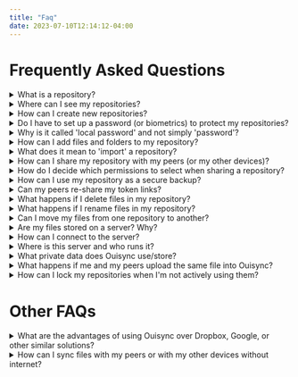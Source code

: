 ```yaml
---
title: "Faq"
date: 2023-07-10T12:14:12-04:00
---
```

# Frequently Asked Questions

<details>
<summary>
What is a repository?
</summary>
{{% markdown %}}
A _**repository**_ is simply a place where you can store and share your files and folders securely, using **Ouisync**. You can think of it as a root folder, or even a safe, that will contain other folders and files that you want to share with your peers.
{{% /markdown %}}
</details> 

<details>
<summary>
Where can I see my repositories?
</summary>
{{% markdown %}}
When you open the **Ouisync app**, after the onboarding screens you will see the main screen listing all the repositories you have created. Initially this screen will be empty, but as you begin creating _**repositories**_, they will be listed here. 

(insert screenshot)
{{% /markdown %}}
</details> 
<details>
<summary>
How can I create new repositories?
</summary>
{{% markdown %}}
To create a new _**repository**_, tap the  **+** button, (Insert the screenshot of the button) then select **"Create Repository"** and give it a name. You also have the option here to protect your repository with a local password or your biometrics (if you've got them set up on your device).

#### See [**_What is a 'local password'?_**](https://github.com/equalitie/ouisync-app/wiki/_new#what-is-a-local-password) to learn more about them.

(insert the screenshot of the selection)
{{% /markdown %}}
</details> 

<details>
<summary>
Do I have to set up a password (or biometrics) to protect my repositories?
</summary>
{{% /markdown %}}
There is no requirement to protect your repositories either by password or by biometrics. Whether you decide to do it depends on the sensitivity of data that you store in Ouisync repositories and habitual usage of your devices.  For storing and sharing photos of your cat, maybe a password is not necessary.  But for storing more sensitive personal data, we recommend passwords (or biometrics) be set up.

To do that, tap on Add local password: 

(insert screenshot)

After that you will see this dialog box and you can either set up a local password or select the biometircs protection (if you have it set up on your device):

(insert screenshot)

You can have a different password for each repository.  It is also possible to have a mixture of password (or biometrics) protected Ouisync repositories and ones without protection. 

If you do not set up the password or biometric protection when creating a repository, you can do it later by going to the Repository settings (the three vertical dots next to the repository name) and to the Security options for that repository.

(insert screenshot)

{{% /markdown %}}
</details>

<details>
<summary>
Why is it called 'local password' and not simply 'password'?
</summary>
{{% markdown %}}
A local password is a password set up only for your own device. You don't need to share it with your peers. They can set up their own passwords to protect the shared **Ouisync** _**repositories**_ on their own devices.
{{% /markdown %}}
</details>

<details>
<summary>
How can I add files and folders to my repository?
</summary>
{{% markdown %}}
That's easy. Tap on the repository name.  This will take you to the _**repository**_ contents screen where you will see a Plus button: 
(insert plus button)
This will open a small window where you can choose whether to create a folder for your files within that repository or add files to it from your device or external storage (such as a USB stick or SD card).   
(insert screenshot)
There you can decide to create a new folder: 
(insert screenshot)
Or you can import files into one of the existing folders. 
{{% /markdown %}}
</details> 

<details>
<summary>
What does it mean to 'import' a repository?
</summary>
{{% markdown %}}
To import a _**repository**_ means that you want to recreate on your device a _**repository**_ that a peer has shared with you.  

You start with the same **+** button and then select **'Import'**:
(Insert the screenshot of the Import button)
Tapping on the Import repository button will bring you to this screen:
(insert screenshot)
Here you have two options - to scan a QR code generated by your peer or to import a link your peer has sent you (by email, any messaging app etc). ​The link looks like this:
​(insert screenshot of link)
After you copy and paste the link you received from your peers into the provided field, or after you scan the QR code of the repository you wish to import, the imported repository will appear on your screen and after a short while all its content will be imported into your device.  You now have on your device a replica of the repository that your peer shared with you.   
{{% /markdown %}}
</details>

<details>
<summary>
How can I share my repository with my peers (or my other devices)?
</summary>
{{% markdown %}}
You can do this by tapping  the three vertical dots next to the repository name which will open the Settings screen for that repository and tapping the Share symbol:
(insert screenshot)
  
If the peer (or device) with whom you want to share a _**repository**_ is nearby, they can tap on **'Import repository'** on their device (insert screenshot), and then scan the QR code displayed on your screen:

(insert QR screenshot of QR code)

This action will import a copy of your _**repository**_ onto your peer's device, including all the files and folders within it. 

If your peer is not nearby, you can share your repositories by generating a link to send to your peer (or your other device): 
(insert screenshot)
You can copy the link and paste it into an email or any messaging application or you can tap the Share link button which will open one of the apps that you can use to send it. Your peers will need to copy and paste that link into the field provided when they tap **'Import Repository'** on their device. 
(insert screenshot)
**PS:** To paste a link to the input field, you tap and hold your finger on it, until a small **Paste** button appears (insert Paste button) to tap.
{{% /markdown %}}
</details>

<details>
<summary>
How do I decide which permissions to select when sharing a repository?
</summary>
{{% markdown %}}
### **Write**
  
(insert screenshot)

If you want your peers to be able to add files, delete them, rename or move them within the repository that you shared with them, then you need to share your repository with Write permission.

An example use case for this level of permissions: _sharing photos with friends and family, or working collaboratively on a project._ 

### **Read**

(insert screenshot)

If you want your peers to only be able to read the _**repository**_ contents, then select **Read permissions**. This means they will be able to open the files and read them, but they won't be able to add new files to your shared _**repository**_, nor move or delete any files from it.

An example use case would be _when you want to share the information regarding an event or news items, or maybe regarding certain products, or perhaps you are a teacher sharing some content with your students, etc. In all these you want the recipients to be able to read the contents but not change them._ 

### **Blind**

(insert screenshot) 
This level of permissions can be useful when you want to securely store your _**repository**_ as a backup. This means that the person or device with whom you shared your repository as **'blind'** won't be able to open the files to read them, nor make any changes to them. This way you can store your data securely on a friend's computer, for example. 
{{% /markdown %}}
</details>

<details>
<summary>
How can I use my repository as a secure backup?
</summary>
{{% markdown %}}
### Create Secure Backups

You can create a secure backup repository on a spare device of your own or even on a friend's device. To do that you first need to generate the **Write** token link for the _**repository**_ that you want to store blind. Please keep the **Write** token link somewhere safe, as you will need it for retrieving the data from your blind copy later on.

Then you create a **Blind** link and import this blind repository into the backup device.

### Retrieving Information from Blind Repositories

If you accidentally delete a _**repository**_ from your primary device, what you can do is go to **'Import _Repository_'**, copy and paste the **WRITE** link (which you kept somewhere safe!*) into the provided field, and that's it. Once your primary device connects with your backup device, they will sync - i.e.: the primary _**repository**_ will automatically sync with your backup _**repository**_ and receive all the files that _**repository**_ contains.

#### **Note:** if you add files to your primary _**repository**_, that addition will be propagated to your backup _**repository**_ too (if your backup device is connected/online. That means that your backup _**repository**_ will automatically receive all updates from your primary _**repository**_. However, if you delete any files in your primary _**repository**_, then that deletion will be propagated too, and you won't be able to retrieve those files. **Ouisync** is currently primarily a synchronization tool and not a secure backup tool. The selective syncing, and creating snapshots in time that will allow you to go back to the previous version of your _**repository**_ is planned for development in future **Ouisync** releases.

#### **Notice:** if you lose your **'Write'** link for the backup _**repository**_, you won't be able to retrieve data from that blind copy. 
{{% /markdown %}}
</details>


<details>
<summary>
Can my peers re-share my token links? 
</summary>
{{% markdown %}}
Yes. They can generate the token links with the same permissions they had in the original token link that they received from you, or lower. 

This means that if a person has received a token link to import a _**repository**_ with **Write** permissions they are able to generate the same kind of link to share the same _**repository**_ with other people, or they can also generate links for the same _**repository**_ but with lower permissions (**Read** or **Blind**). 

If they imported a **_repository_** with **Read** permissions only, then they can share it with others as **Read** or **Blind**. If they imported your _**repository**_ as **Blind**, they can only share it as **Blind**. 
{{% /markdown %}}
</details>

<details>
<summary>
What happens if I delete files in my repository?
</summary>
{{% markdown %}}
File deletion is propagated to all replicas in existence -which means the same file that you deleted will be automatically deleted in the _**repositories**_ of all the peers with whom you have shared it.

Equally, if your peers delete any files in any of the _**repositories**_ that they have imported from you, their file deletions will be propagated to your device too. It works both ways -i.e.: _**repositories**_ shared  with **Write** permissions will sync with each other, including file edits, additions or deletions.

{{% /markdown %}}
</details>
<details>
<summary>
What happens if I rename files in my repository?
</summary>
{{% markdown %}}
If you rename files in your _**repository**_, the new file name will be propagated to the _**repositories**_ of all the peers that you shared your _**repository**_ with.
{{% /markdown %}}
</details>

<details>
<summary>
Can I move my files from one repository to another?
</summary>
{{% markdown %}}
No. At the moment you can only move files from one folder to another within the same _**repository**_. Moving files from one repository to another is planned for future releases of **Ouisync**.
{{% /markdown %}}
</details>

<details>
<summary>
Are my files stored on a server? Why?
</summary>
{{% markdown %}}
Yes. They are stored fully encrypted in transport as well as at rest and are not readable by the server.

The purpose of the server storage is to facilitate file syncing when peers are not online at the same time. If you want to share a _**repository**_ with a peer who is not online at the moment, your _**repository**_ data will be stored encrypted on the server and when your peer comes online and connects either to the server (or to your device) the files from the stored _**repository**_ will sync with the files in your peer's _**repository**_.
{{% /markdown %}}
</details>

<details>
<summary>
How can I connect to the server?
</summary>
{{% markdown %}}
This happens automatically when you share a _**repository**_ with a peer - you don't need to perform any additional actions.
{{% /markdown %}}
</details>

<details>
<summary>
Where is this server and who runs it?
</summary>
{{% markdown %}}
The Ouisync servers are physically located in Canada and are managed by eQualitie.
{% /markdown %}}
</details>

<details>
<summary>
What private data does Ouisync use/store?
</summary>
{{% markdown %}}
**Ouisync** uses the IP addresses of your devices to be able to connect you with your peers in the peer-to-peer network. We don't store those IP addresses anywhere on our systems. We don't keep any other user data. 
{{% /markdown %}}
</details>
<details>
<summary>
What happens if me and my peers upload the same file into Ouisync?
</summary>
{{% markdown %}}
Ouisync is capable of handling two different scenarios.

#### Peers who are online at the same time

If you and one or more peers upload the same file (for example Billy.jpg) to the same Ouisync _**repository**_ that another peer has already uploaded, Ouisync will detect this situation and ask if you want to keep both files or replace one of them:

(insert screenshot)

If you decide to keep both of them, the new one will have (1) added to the name and you will see both files on your Ouisync screen. If you decide to replace the existing one, then the new ones will overwrite it and the old one will no longer exist.

#### Peers who are offline at the time of uploading the files

If you and one or more peers upload the same file (for example Free_Test-Data_1MB.docx) when you are offline and therefore not able to sync files immediately, your files will sync when you are able to connect to your peers again.  In the event of two or more files bearing the same name, Ouisync will detect this situation and add a random string at the end of the name of each file to distinguish them.  You can then view them and decide which one to keep, whether to rename them, etc. 

(insert screenshot)

{{% /markdown %}}
</details>

<details>
<summary>
How can I lock my repositories when I'm not actively using them?
</summary>
{{% markdown %}}
To lock your _**repositories**_ when not actively working on them, tap on the **Lock** button: (insert screenshot).

To unlock them, tap on the repository name or on this button: (insert screenshot).

If your _**repository**_ is protected by password, enter the password when prompted. Otherwise, just tap on the **Unlock** button and continue to work on your repository.

{{% /markdown %}}
</details>

# Other FAQs

<details>
<summary>
What are the advantages of using Ouisync over Dropbox, Google, or other similar solutions?
</summary>
{{% markdown %}}
### Free to use

To be able to share files using Dropbox, you need to create a Dropbox account. This requires your name, email, and credit card. It also requires payment. 

**Ouisync** is entirely free and open source software. To share files using **Ouisync**, you only need to install the app. That's it. No payment is required.

### Anonymity

**Ouisync** does not require the creation of user accounts. With **Ouisync**, it is simply a matter of installing the app and using it. All users are completely anonymous.

### **Ouisync** is a **P2P** solution

This means that using **Ouisync** successfully does not depend on any central server anywhere. **Ouisync** makes use of decentralized peer-to-peer networking, which makes it an effective file-sharing app even in situations where well-known file-sharing servers (such as **Dropbox** or **Google Drive**) are unavailable.

{{% /markdown %}}
</details>

<details>
<summary>
How can I sync files with my peers or with my other devices without internet?
</summary>
{{% markdown %}}
In situations with limited internet availability, you will need to make sure some means of connecting to other devices still exists. 

This could be a WiFi signal available to all devices that want to share **Ouisync** _**repositories**_, or it could be intranet, a local network or similar technologies. 

Currently _**repositories**_ cannot be shared via Bluetooth. This feature is planned for future releases.
{{% /markdown %}}
</details>
